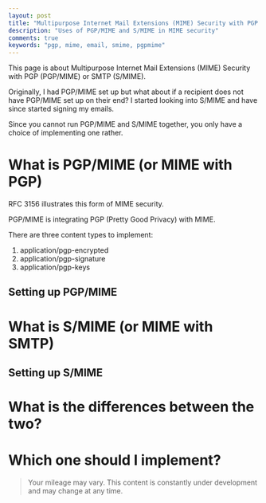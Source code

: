 ```yaml
---
layout: post
title: "Multipurpose Internet Mail Extensions (MIME) Security with PGP or SMTP"
description: "Uses of PGP/MIME and S/MIME in MIME security"
comments: true
keywords: "pgp, mime, email, smime, pgpmime"
---
```


This page is about Multipurpose Internet Mail Extensions (MIME) Security with PGP (PGP/MIME) or SMTP (S/MIME).

Originally, I had PGP/MIME set up but what about if a recipient does not have PGP/MIME set up on their end?  I started looking into S/MIME and have since started signing my emails.

Since you cannot run PGP/MIME and S/MIME together, you only have a choice of implementing one rather.


# What is PGP/MIME (or MIME with PGP)

RFC 3156 illustrates this form of MIME security.

PGP/MIME is integrating PGP (Pretty Good Privacy) with MIME. 

There are three content types to implement:
1. application/pgp-encrypted
2. application/pgp-signature
3. application/pgp-keys


## Setting up PGP/MIME



# What is S/MIME (or MIME with SMTP)


## Setting up S/MIME



# What is the differences between the two?



# Which one should I implement?



> Your mileage may vary.  This content is constantly under development and may change at any time.
